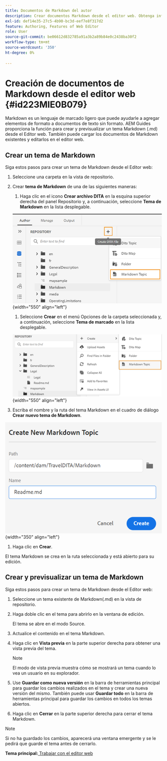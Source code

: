 ```yaml
---
title: Documentos de Markdown del autor
description: Crear documentos Markdown desde el editor web. Obtenga información sobre cómo crear y previsualizar un tema de Markdown en AEM Guides.
exl-id: def14e35-27c5-4b90-bc3d-eef7e8f317d2
feature: Authoring, Features of Web Editor
role: User
source-git-commit: be06612d832785a91a3b2a89b84e0c2438ba30f2
workflow-type: tm+mt
source-wordcount: '350'
ht-degree: 0%

---
```


# Creación de documentos de Markdown desde el editor web {#id223MIE0B079}

Markdown es un lenguaje de marcado ligero que puede ayudarle a agregar elementos de formato a documentos de texto sin formato. AEM Guides proporciona la función para crear y previsualizar un tema Markdown \(.md\) desde el Editor web. También puede cargar los documentos de Markdown existentes y editarlos en el editor web.

## Crear un tema de Markdown

Siga estos pasos para crear un tema de Markdown desde el Editor web:

1. Seleccione una carpeta en la vista de repositorio.
1. Crear **tema de Markdown** de una de las siguientes maneras:
   1. Haga clic en el icono **Crear archivo DITA** en la esquina superior derecha del panel Repositorio y, a continuación, seleccione **Tema de Markdown** en la lista desplegable.

   ![](images/create-markdown-dita-topic.png){width="550" align="left"}

   1. Seleccione **Crear** en el menú Opciones de la carpeta seleccionada y, a continuación, seleccione **Tema de marcado** en la lista desplegable.

   ![](images/create-markdown-options-menu.png){width="550" align="left"}

1. Escriba el nombre y la ruta del tema Markdown en el cuadro de diálogo **Crear nuevo tema de Markdown**.

![](images/create-markdown-dialog.png){width="350" align="left"}

1. Haga clic en **Crear**.

El tema Markdown se crea en la ruta seleccionada y está abierto para su edición.

## Crear y previsualizar un tema de Markdown

Siga estos pasos para crear un tema de Markdown desde el Editor web:

1. Seleccione un tema existente de Markdown\(.md\) en la vista de repositorio.
1. Haga doble clic en el tema para abrirlo en la ventana de edición.

   El tema se abre en el modo Source.

1. Actualice el contenido en el tema Markdown.
1. Haga clic en **Vista previa** en la parte superior derecha para obtener una vista previa del tema.

   >[!NOTE]
   >
   > El modo de vista previa muestra cómo se mostrará un tema cuando lo vea un usuario en su explorador.

1. Use **Guardar como nueva versión** en la barra de herramientas principal para guardar los cambios realizados en el tema y crear una nueva versión del mismo. También puede usar **Guardar todo** en la barra de herramientas principal para guardar los cambios en todos los temas abiertos.

1. Haga clic en **Cerrar** en la parte superior derecha para cerrar el tema Markdown.

>[!NOTE]
>
> Si no ha guardado los cambios, aparecerá una ventana emergente y se le pedirá que guarde el tema antes de cerrarlo.

**Tema principal:**[ Trabajar con el editor web](web-editor.md)
